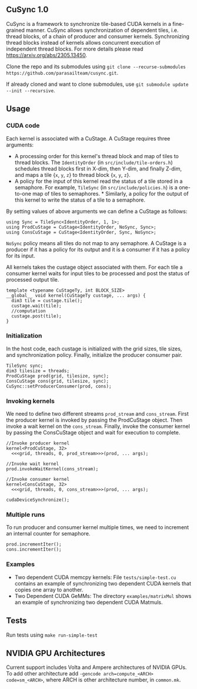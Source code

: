 CuSync 1.0
------
CuSync is a framework to synchronize tile-based CUDA kernels in a fine-grained manner.
CuSync allows synchronization of dependent tiles, i.e. thread blocks, of a chain of producer and consumer kernels.
Synchronizing thread blocks instead of kernels allows concurrent execution of independent thread blocks. For more details please read https://arxiv.org/abs/2305.13450.

Clone the repo and its submodules using `git clone --recurse-submodules https://github.com/parasailteam/cusync.git`.

If already cloned and want to clone submodules, use `git submodule update --init --recursive`.

Usage
-------

### CUDA code
Each kernel is associated with a CuStage.
A CuStage requires three arguments: 
* A processing order for this kernel's thread block and map of tiles to thread blocks. The `IdentityOrder` (in `src/include/tile-orders.h`) schedules thread blocks first in X-dim, then Y-dim, and finally Z-dim, and maps a tile {`x`, `y`, `z`} to thread block {`x`, `y`, `z`}. 
* A policy for the input of this kernel read the status of a tile stored in a semaphore. For example, `TileSync` (in `src/include/policies.h`) is a one-to-one map of tiles to semaphores. * Similarly, a policy for the output of this kernel to write the status of a tile to a semaphore. 

By setting values of above arguments we can define a CuStage as follows:
```
using Sync = TileSync<IdentityOrder, 1, 1>;
using ProdCuStage = CuStage<IdentityOrder, NoSync, Sync>;
using ConsCuStage = CuStage<IdentityOrder, Sync, NoSync>;
```
`NoSync` policy means all tiles do not map to any semaphore. 
A CuStage is a producer if it has a policy for its output and it is a consumer if it has a policy for its input. 

All kernels takes the custage object associated with them. 
For each tile a consumer kernel waits for input tiles to be processed and post the status of processed output tile.
```
template <typename CuStageTy, int BLOCK_SIZE>
__global__ void kernel(CuStageTy custage, ... args) {
  dim3 tile = custage.tile();
  custage.wait(tile);
  //computation
  custage.post(tile);
}
```

### Initialization
In the host code, each custage is initialized with the grid sizes, tile sizes, and synchronization policy.
Finally, initialize the producer consumer pair.
```
TileSync sync;
dim3 tilesize = threads;
ProdCuStage prod(grid, tilesize, sync);
ConsCuStage cons(grid, tilesize, sync);
CuSync::setProducerConsumer(prod, cons);
```

### Invoking kernels
We need to define two different streams `prod_stream` and `cons_stream`.
First the producer kernel is invoked by passing the ProdCuStage object.
Then invoke a wait kernel on the `cons_stream`.
Finally, invoke the consumer kernel by passing the ConsCuStage object and wait for execution to complete.

```
//Invoke producer kernel
kernel<ProdCuStage, 32>
  <<<grid, threads, 0, prod_stream>>>(prod, ... args);

//Invoke wait kernel
prod.invokeWaitKernel(cons_stream);

//Invoke consumer kernel
kernel<ConsCuStage, 32>
  <<<grid, threads, 0, cons_stream>>>(prod, ... args);

cudaDeviceSynchronize();
```

### Multiple runs
To run producer and consumer kernel multiple times, we need to increment an internal counter for semaphore.

```
prod.incrementIter();
cons.incrementIter();
```

### Examples
* Two dependent CUDA memcpy kernels: File `tests/simple-test.cu` contains an example of synchronizing two dependent CUDA kernels that copies one array to another.
* Two Dependent CUDA GeMMs:  The directory `examples/matrixMul` shows an example of synchronizing two dependent CUDA Matmuls.

Tests
------
Run tests using `make run-simple-test`

NVIDIA GPU Architectures
------------------------
Current support includes Volta and Ampere architectures of NVIDIA GPUs.
To add other architecture add `-gencode arch=compute_<ARCH> code=sm_<ARCH>`, where ARCH is other architecture number, in `common.mk`.
